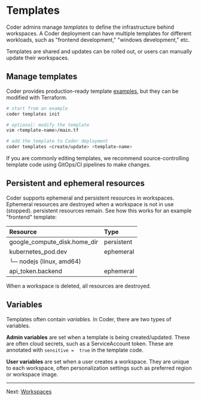# Templates

Coder admins manage *templates* to define the infrastructure behind workspaces. A Coder deployment can have multiple templates for different workloads, such as "frontend development," "windows development," etc.

Templates are shared and updates can be rolled out, or users can manually update their workspaces.

## Manage templates

Coder provides production-ready template [examples](../examples/), but they can be modified with Terraform.

```sh
# start from an example
coder templates init

# optional: modify the template
vim <template-name>/main.tf

# add the template to Coder deployment
coder templates <create/update> <template-name>
```

If you are commonly editing templates, we recommend source-controlling template code using GitOps/CI pipelines to make changes.

## Persistent and ephemeral resources

Coder supports ephemeral and persistent resources in workspaces. Ephemeral resources are destroyed when a workspace is not in use (stopped). persistent resources remain. See how this works for an example "frontend" template:

| Resource                     | Type       |
| :--------------------------- | :--------- |
| google_compute_disk.home_dir | persistent |
| kubernetes_pod.dev           | ephemeral  |
| └─ nodejs (linux, amd64)     |            |
| api_token.backend            | ephemeral  |

When a workspace is deleted, all resources are destroyed.

## Variables

Templates often contain *variables*. In Coder, there are two types of variables.

**Admin variables** are set when a template is being created/updated. These are often cloud secrets, such as a ServiceAccount token. These are annotated with `sensitive =  true` in the template code.

**User variables** are set when a user creates a workspace. They are unique to each workspace, often personalization settings such as preferred region or workspace image.

---

Next: [Workspaces](./workspaces.md)
